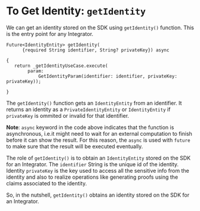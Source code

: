 # To Get Identity: `getIdentity`
 
We can get an identity stored on the SDK using `getIdentity()` function. This is the entry point for any Integrator.
 
```
Future<IdentityEntity> getIdentity(
      {required String identifier, String? privateKey}) async
 
{
   return _getIdentityUseCase.execute(
        param:
            GetIdentityParam(identifier: identifier, privateKey: privateKey));
 
}
```
The `getIdentity()` function gets an `IdentityEntity` from an identifier. It returns an identity as a `PrivateIdentityEntity` or `IdentityEntity` if `privateKey` is ommited or invalid for that identifier.
 
**Note**: `async` keyword in the code above indicates that the function is asynchronous, i.e.it might need to wait for an external computation to finish before it can show the result. For this reason, the `async` is used with `future` to make sure that the result will be executed eventually. 
 
The role of `getIdentity()` is to obtain an `IdentityEntity` stored on the SDK for an Integrator. The `identifier` String is the unique id of the identity. Identity `privateKey` is the key used to access all the sensitive info from the identity and also to realize operations like generating proofs using the claims associated to the identity.
 
So, in the nutshell, `getIdentity()` obtains an identity stored on the SDK for an Integrator.